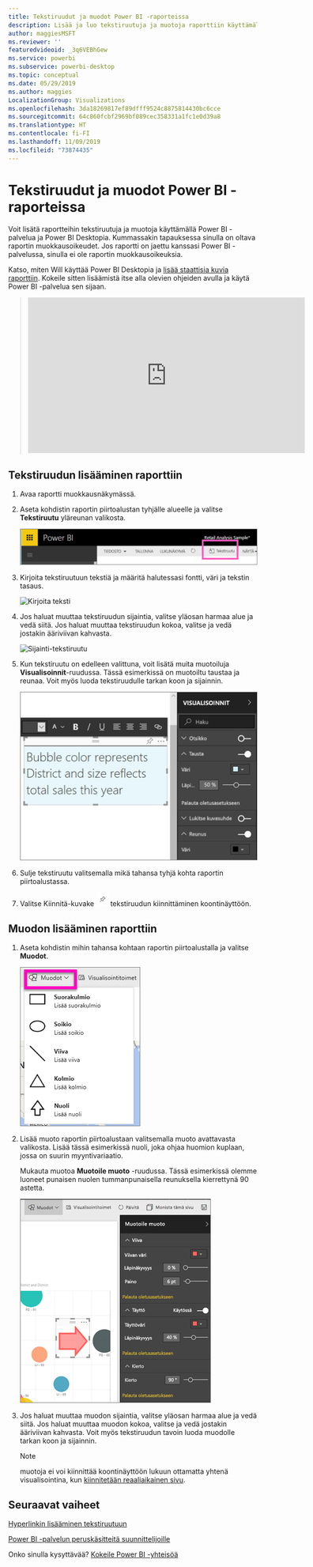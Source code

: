 ```yaml
---
title: Tekstiruudut ja muodot Power BI -raporteissa
description: Lisää ja luo tekstiruutuja ja muotoja raporttiin käyttämällä Microsoft Power BI -palvelua.
author: maggiesMSFT
ms.reviewer: ''
featuredvideoid: _3q6VEBhGew
ms.service: powerbi
ms.subservice: powerbi-desktop
ms.topic: conceptual
ms.date: 05/29/2019
ms.author: maggies
LocalizationGroup: Visualizations
ms.openlocfilehash: 3da18269817ef89dfff9524c8875814430bc6cce
ms.sourcegitcommit: 64c860fcbf2969bf089cec358331a1fc1e0d39a8
ms.translationtype: HT
ms.contentlocale: fi-FI
ms.lasthandoff: 11/09/2019
ms.locfileid: "73874435"
---
```

# <a name="text-boxes-and-shapes-in-power-bi-reports"></a>Tekstiruudut ja muodot Power BI -raporteissa
Voit lisätä raportteihin tekstiruutuja ja muotoja käyttämällä Power BI -palvelua ja Power BI Desktopia. Kummassakin tapauksessa sinulla on oltava raportin muokkausoikeudet. Jos raportti on jaettu kanssasi Power BI -palvelussa, sinulla ei ole raportin muokkausoikeuksia. 

Katso, miten Will käyttää Power BI Desktopia ja [lisää staattisia kuvia raporttiin](/learn/modules/visuals-in-power-bi/12-formatting). Kokeile sitten lisäämistä itse alla olevien ohjeiden avulla ja käytä Power BI -palvelua sen sijaan.
> 
> <iframe width="560" height="315" src="https://www.youtube.com/embed/_3q6VEBhGew" frameborder="0" allowfullscreen></iframe>
> 

## <a name="add-a-text-box-to-a-report"></a>Tekstiruudun lisääminen raporttiin
1. Avaa raportti muokkausnäkymässä.

2. Aseta kohdistin raportin piirtoalustan tyhjälle alueelle ja valitse **Tekstiruutu** yläreunan valikosta.
   
   ![Valitse tekstiruutu](media/power-bi-reports-add-text-and-shapes/pbi_textbox.png)
3. Kirjoita tekstiruutuun tekstiä ja määritä halutessasi fontti, väri ja tekstin tasaus. 
   
   ![Kirjoita teksti](media/power-bi-reports-add-text-and-shapes/pbi_textbox2new.png)
4. Jos haluat muuttaa tekstiruudun sijaintia, valitse yläosan harmaa alue ja vedä siitä. Jos haluat muuttaa tekstiruudun kokoa, valitse ja vedä jostakin ääriviivan kahvasta. 
   
   ![Sijainti-tekstiruutu](media/power-bi-reports-add-text-and-shapes/textboxsmaller.gif)

5. Kun tekstiruutu on edelleen valittuna, voit lisätä muita muotoiluja **Visualisoinnit**-ruudussa. Tässä esimerkissä on muotoiltu taustaa ja reunaa. Voit myös luoda tekstiruudulle tarkan koon ja sijainnin.  

   ![Tekstiruudun muotoilu](media/power-bi-reports-add-text-and-shapes/power-bi-borders.png)

6. Sulje tekstiruutu valitsemalla mikä tahansa tyhjä kohta raportin piirtoalustassa. 

7. Valitse Kiinnitä-kuvake  ![Kiinnitä-kuvake](media/power-bi-reports-add-text-and-shapes/pbi_pintile.png) tekstiruudun kiinnittäminen koontinäyttöön. 

## <a name="add-a-shape-to-a-report"></a>Muodon lisääminen raporttiin
1. Aseta kohdistin mihin tahansa kohtaan raportin piirtoalustalla ja valitse **Muodot**.
   
   ![Valitse muodot](media/power-bi-reports-add-text-and-shapes/power-bi-shapes.png)
2. Lisää muoto raportin piirtoalustaan valitsemalla muoto avattavasta valikosta. Lisää tässä esimerkissä nuoli, joka ohjaa huomion kuplaan, jossa on suurin myyntivariaatio. 
   
   Mukauta muotoa **Muotoile muoto** -ruudussa. Tässä esimerkissä olemme luoneet punaisen nuolen tummanpunaisella reunuksella kierrettynä 90 astetta.
   
   ![Mukauta muotoa](media/power-bi-reports-add-text-and-shapes/power-bi-arrrow.png)
3. Jos haluat muuttaa muodon sijaintia, valitse yläosan harmaa alue ja vedä siitä. Jos haluat muuttaa muodon kokoa, valitse ja vedä jostakin ääriviivan kahvasta. Voit myös tekstiruudun tavoin luoda muodolle tarkan koon ja sijainnin.

   > [!NOTE]
   > muotoja ei voi kiinnittää koontinäyttöön lukuun ottamatta yhtenä visualisointina, kun [kiinnitetään reaaliaikainen sivu](service-dashboard-pin-live-tile-from-report.md). 
   > 
   > 

## <a name="next-steps"></a>Seuraavat vaiheet
[Hyperlinkin lisääminen tekstiruutuun](service-add-hyperlink-to-text-box.md)

[Power BI -palvelun peruskäsitteitä suunnittelijoille](service-basic-concepts.md)

Onko sinulla kysyttävää? [Kokeile Power BI -yhteisöä](https://community.powerbi.com/)
